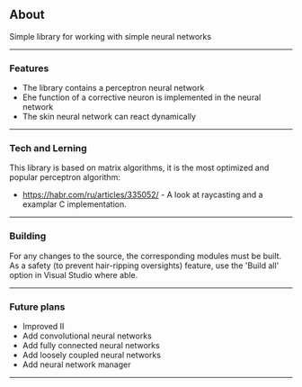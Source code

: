 ## About

Simple library for working with simple neural networks

---

### Features

  - The library contains a perceptron neural network
  - Еhe function of a corrective neuron is implemented in the neural network
  - The skin neural network can react dynamically
---

### Tech and Lerning

This library is based on matrix algorithms, it is the most optimized and popular perceptron algorithm:

* https://habr.com/ru/articles/335052/ - A look at raycasting and a examplar C implementation.

---

### Building
For any changes to the source, the corresponding modules must be built. As a safety (to prevent hair-ripping oversights) feature, use the 'Build all' option in Visual Studio where able.

---

### Future plans

  - Improved II
  - Add convolutional neural networks
  - Add fully connected neural networks
  - Add loosely coupled neural networks
  - Add neural network manager

---
